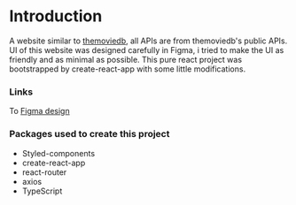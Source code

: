 # Introduction
A website similar to [themoviedb](https://www.themoviedb.org/), all APIs are from themoviedb's public APIs. UI of this website was designed carefully in Figma, i tried to make the UI as friendly and as minimal as possible. This pure react project was bootstrapped by create-react-app with some little modifications.

### Links
To [Figma design](https://www.figma.com/proto/pgmeD9eD5ImKXJcrZvZU15/Mockup?page-id=111%3A0&node-id=128%3A327&viewport=857%2C393%2C0.23570632934570312&scaling=min-zoom&starting-point-node-id=128%3A327) 

### Packages used to create this project
- Styled-components
- create-react-app
- react-router
- axios
- TypeScript